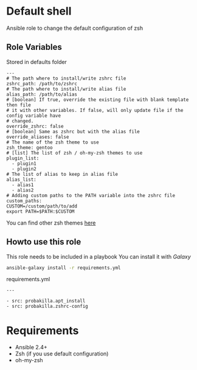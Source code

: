 # Default shell

Ansible role to change the default configuration of zsh

## Role Variables

Stored in defaults folder

```
---
# The path where to install/write zshrc file
zshrc_path: /path/to/zshrc
# The path where to install/write alias file
alias_path: /path/to/alias
# [boolean] If true, override the existing file with blank template then file
# it with other variables. If false, will only update file if the config variable have
# changed.
override_zshrc: false
# [boolean] Same as zshrc but with the alias file
override_aliases: false
# The name of the zsh theme to use
zsh_theme: gentoo
# [list] The list of zsh / oh-my-zsh themes to use
plugin_list:
  - plugin1
  - plugin2
# The list of alias to keep in alias file
alias_list:
  - alias1
  - alias2
# Adding custom paths to the PATH variable into the zshrc file
custom_paths:
CUSTOM=/custom/path/to/add
export PATH=$PATH:$CUSTOM
```
You can find other zsh themes [here](https://github.com/ohmyzsh/ohmyzsh/wiki/Themes)

## Howto use this role

This role needs to be included in a playbook
You can install it with *Galaxy*

```bash
ansible-galaxy install -r requirements.yml
```

requirements.yml
```
---

- src: probakilla.apt_install
- src: probakilla.zshrc-config
```

# Requirements

- Ansible 2.4+
- Zsh (if you use default configuration)
- oh-my-zsh
